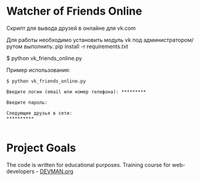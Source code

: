 # Watcher of Friends Online

Скрипт для вывода друзей в онлайне для vk.com


Для работы необходимо установить модуль vk
под администратором/рутом выполнить: pip install -r requirements.txt 

$ python vk_friends_online.py

Пример использования:
```
$ python vk_friends_online.py

Введите логин (email или номер телефона): *********

Введите пароль:

Следующие друзья в сети:
**********


```

# Project Goals

The code is written for educational purposes. Training course for web-developers - [DEVMAN.org](https://devman.org)
